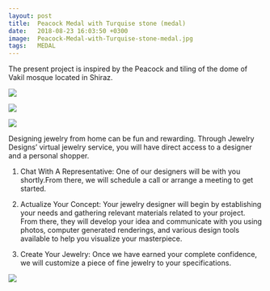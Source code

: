 ```yaml
---
layout: post
title:  Peacock Medal with Turquise stone (medal)
date:   2018-08-23 16:03:50 +0300
image:  Peacock-Medal-with-Turquise-stone-medal.jpg
tags:   MEDAL
---
```

The present project is inspired by the Peacock and tiling of the dome of Vakil mosque located in Shiraz.


![]({{site.baseurl}}/img/Peacock-Medal-with-Turquise-stone-cv-1.jpg)

![]({{site.baseurl}}/img/Peacock-Medal-with-Turquise-stone-cv-2.jpg)

![]({{site.baseurl}}/img/Peacock-Medal-with-Turquise-stone-cv-3.jpg)

Designing jewelry from home can be fun and rewarding. Through Jewelry Designs’ virtual jewelry service, you will have direct access to a designer and a personal shopper.
1. Chat With A Representative:
One of our designers will be with you shortly.From there, we will schedule a call or arrange a meeting to get started.

2. Actualize Your Concept:
Your jewelry designer will begin by establishing your needs and gathering relevant materials related to your project. From there, they will develop your idea and communicate with you using photos, computer generated renderings, and various design tools available to help you visualize your masterpiece.

3. Create Your Jewelry:
Once we have earned your complete confidence, we will customize a piece of fine jewelry to your specifications.

![]({{site.baseurl}}/img/Peacock-Medal-with-Turquise-stone-catalouge-1.jpg)

